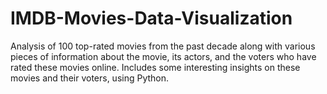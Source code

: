 # IMDB-Movies-Data-Visualization
Analysis of 100 top-rated movies from the past decade along with various pieces of information about the movie, its actors, and the voters who have rated these movies online.
Includes some interesting insights on these movies and their voters, using Python.
